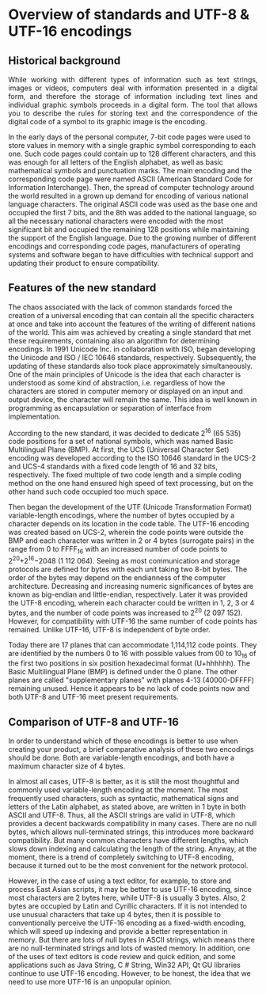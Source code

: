 # Overview of standards and UTF-8 & UTF-16 encodings 

## Historical background

<p align="justify"> While working with different types of information such as text strings, images or videos, computers deal with information presented in a digital form, and therefore the storage of information including text lines and individual graphic symbols proceeds in a digital form. The tool that allows you to describe the rules for storing text and the correspondence of the digital code of a symbol to its graphic image is the encoding.</p>

In the early days of the personal computer, 7-bit code pages were used to store values in memory with a single graphic symbol corresponding to each one. Such code pages could contain up to 128 different characters, and this was enough for all letters of the English alphabet, as well as basic mathematical symbols and punctuation marks. The main encoding and the corresponding code page were named ASCII (American Standard Code for Information Interchange). Then, the spread of computer technology around the world resulted in a grown up demand for encoding of various national language characters. The original ASCII code was used as the base one and occupied the first 7 bits, and the 8th was added to the national language, so all the necessary national characters were encoded with the most significant bit and occupied the remaining 128 positions while maintaining the support of the English language. Due to the growing number of different encodings and corresponding code pages, manufacturers of operating systems and software began to have difficulties with technical support and updating their product to ensure compatibility.

## Features of the new standard

The chaos associated with the lack of common standards forced the creation of a universal encoding that can contain all the specific characters at once and take into account the features of the writing of different nations of the world. This aim was achieved by creating a single standard that met these requirements, containing also an algorithm for determining encodings. In 1991 Unicode Inc. in collaboration with ISO, began developing the Unicode and ISO / IEC 10646 standards, respectively. Subsequently, the updating of these standards also took place approximately simultaneously. One of the main principles of Unicode is the idea that each character is understood as some kind of abstraction, i.e. regardless of how the characters are stored in computer memory or displayed on an input and output device, the character will remain the same. This idea is well known in programming as encapsulation or separation of interface from implementation.

According to the new standard, it was decided to dedicate 2<sup>16</sup> (65 535) code positions for a set of national symbols, which was named Basic Multilingual Plane (BMP). At first, the UCS (Universal Character Set) encoding was developed according to the ISO 10646 standard in the UCS-2 and UCS-4 standards with a fixed code length of 16 and 32 bits, respectively. The fixed multiple of two code length and a simple coding method on the one hand ensured high speed of text processing, but on the other hand such code occupied too much space. 

Then began the development of the UTF (Unicode Transformation Format) variable-length encodings, where the number of bytes occupied by a character depends on its location in the code table. The UTF-16 encoding was created based on UCS-2, wherein the code points were outside the BMP and each character was written in 2 or 4 bytes (surrogate pairs) in the range from 0 to FFFF<sub>16</sub> with an increased number of code points to 2<sup>20</sup>+2<sup>16</sup>−2048 (1 112 064). Seeing as most communication and storage protocols are defined for bytes with each unit taking two 8-bit bytes. The order of the bytes may depend on the endianness of the computer architecture. Decreasing and increasing numeric significances of bytes are known as big-endian and little-endian, respectively. Later it was provided the UTF-8 encoding, wherein each character could be written in 1, 2, 3 or 4 bytes, and the number of code points was increased to 2<sup>20</sup> (2 097 152). However, for compatibility with UTF-16 the same number of code points has remained. Unlike UTF-16, UTF-8 is independent of byte order. 

Today there are 17 planes that can accommodate 1,114,112 code points. They are identified by the numbers 0 to 16 with possible values from 00 to 10<sub>16</sub> of the first two positions in six position hexadecimal format (U+hhhhhh). The Basic Multilingual Plane (BMP) is defined under the 0 plane. The other planes are called "supplementary planes" with planes 4-13 (40000-DFFFF) remaining unused. Hence it appears to be no lack of code points now and both UTF-8 and UTF-16 meet present requirements.

## Comparison of UTF-8 and UTF-16

In order to understand which of these encodings is better to use when creating your product, a brief comparative analysis of these two encodings should be done. Both are variable-length encodings, and both have a maximum character size of 4 bytes. 

In almost all cases, UTF-8 is better, as it is still the most thoughtful and commonly used variable-length encoding at the moment. The most frequently used characters, such as syntactic, mathematical signs and letters of the Latin alphabet, as stated above, are written in 1 byte in both ASCII and UTF-8. Thus, all the ASCII strings are valid in UTF-8, which provides a decent backwards compatibility in many cases. There are no null bytes, which allows null-terminated strings, this introduces more backward compatibility. But many common characters have different lengths, which slows down indexing and calculating the length of the string. Anyway, at the moment, there is a trend of completely switching to UTF-8 encoding, because it turned out to be the most convenient for the network protocol.

However, in the case of using a text editor, for example, to store and process East Asian scripts, it may be better to use UTF-16 encoding, since most characters are 2 bytes here, while UTF-8 is usually 3 bytes. Also, 2 bytes are occupied by Latin and Cyrillic characters. If it is not intended to use unusual characters that take up 4 bytes, then it is possible to conventionally perceive the UTF-16 encoding as a fixed-width encoding, which will speed up indexing and provide a better representation in memory. But there are lots of null bytes in ASCII strings, which means there are no null-terminated strings and lots of wasted memory. In addition, one of the uses of text editors is code review and quick edition, and some applications such as Java String, C # String, Win32 API, Qt GU libraries continue to use UTF-16 encoding. However, to be honest, the idea that we need to use more UTF-16 is an unpopular opinion.
